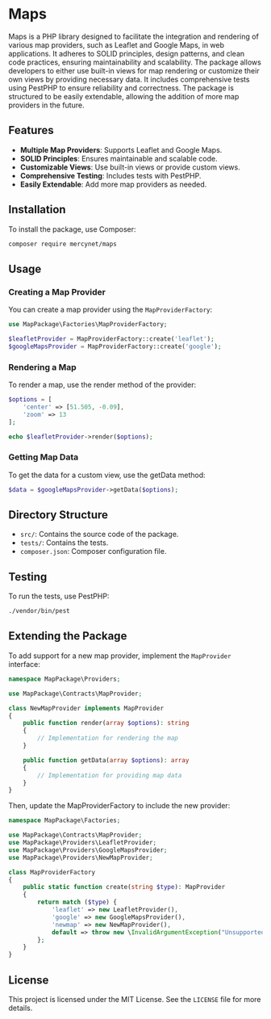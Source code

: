 # Maps

Maps is a PHP library designed to facilitate the integration and rendering of various map providers, such as Leaflet and Google Maps, in web applications. It adheres to SOLID principles, design patterns, and clean code practices, ensuring maintainability and scalability. The package allows developers to either use built-in views for map rendering or customize their own views by providing necessary data. It includes comprehensive tests using PestPHP to ensure reliability and correctness. The package is structured to be easily extendable, allowing the addition of more map providers in the future.

## Features

- **Multiple Map Providers**: Supports Leaflet and Google Maps.
- **SOLID Principles**: Ensures maintainable and scalable code.
- **Customizable Views**: Use built-in views or provide custom views.
- **Comprehensive Testing**: Includes tests with PestPHP.
- **Easily Extendable**: Add more map providers as needed.

## Installation

To install the package, use Composer:

```bash
composer require mercynet/maps
```
## Usage

### Creating a Map Provider

You can create a map provider using the `MapProviderFactory`:

```php
use MapPackage\Factories\MapProviderFactory;

$leafletProvider = MapProviderFactory::create('leaflet');
$googleMapsProvider = MapProviderFactory::create('google');
```

### Rendering a Map

To render a map, use the render method of the provider:

```php
$options = [
    'center' => [51.505, -0.09],
    'zoom' => 13
];

echo $leafletProvider->render($options);
```

### Getting Map Data

To get the data for a custom view, use the getData method:

```php
$data = $googleMapsProvider->getData($options);
```

## Directory Structure

- `src/`: Contains the source code of the package.
- `tests/`: Contains the tests.
- `composer.json`: Composer configuration file.

## Testing

To run the tests, use PestPHP:

```bash
./vendor/bin/pest
```

## Extending the Package

To add support for a new map provider, implement the `MapProvider` interface:

```php
namespace MapPackage\Providers;

use MapPackage\Contracts\MapProvider;

class NewMapProvider implements MapProvider
{
    public function render(array $options): string
    {
        // Implementation for rendering the map
    }

    public function getData(array $options): array
    {
        // Implementation for providing map data
    }
}
```

Then, update the MapProviderFactory to include the new provider:

```php
namespace MapPackage\Factories;

use MapPackage\Contracts\MapProvider;
use MapPackage\Providers\LeafletProvider;
use MapPackage\Providers\GoogleMapsProvider;
use MapPackage\Providers\NewMapProvider;

class MapProviderFactory
{
    public static function create(string $type): MapProvider
    {
        return match ($type) {
            'leaflet' => new LeafletProvider(),
            'google' => new GoogleMapsProvider(),
            'newmap' => new NewMapProvider(),
            default => throw new \InvalidArgumentException("Unsupported map provider type: $type"),
        };
    }
}
```

## License

This project is licensed under the MIT License. See the `LICENSE` file for more details.
